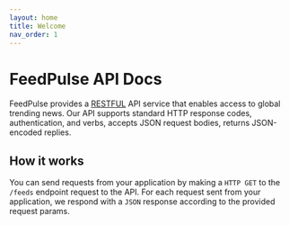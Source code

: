 ```yaml
---
layout: home
title: Welcome
nav_order: 1
---
```



# FeedPulse API Docs

FeedPulse provides a [RESTFUL](https://aws.amazon.com/what-is/restful-api/) API service that enables access to global trending news. Our API supports standard HTTP response codes, authentication, and verbs, accepts JSON request bodies, returns JSON-encoded replies.

## How it works

You can send requests from your application by making a `HTTP GET` to the `/feeds` endpoint request to the API. For each request sent from your application, we respond with a `JSON` response according to the provided request params.
